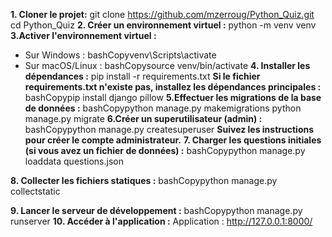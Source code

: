 
**1. Cloner le projet:** 
  git clone https://github.com/mzerroug/Python_Quiz.git
  cd Python_Quiz
**2. Créer un environnement virtuel :**
  python -m venv venv
**3.Activer l'environnement virtuel :**
 - Sur Windows :
    bashCopyvenv\Scripts\activate
 - Sur macOS/Linux :
    bashCopysource venv/bin/activate
  **4. Installer les dépendances :**
   pip install -r requirements.txt
   **Si le fichier requirements.txt n'existe pas, installez les dépendances principales :**
    bashCopypip install django pillow
**5.Effectuer les migrations de la base de données :**
    bashCopypython manage.py makemigrations
    python manage.py migrate
**6.Créer un superutilisateur (admin) :**
    bashCopypython manage.py createsuperuser
**Suivez les instructions pour créer le compte administrateur.**
**7. Charger les questions initiales (si vous avez un fichier de données) :**
    bashCopypython manage.py loaddata questions.json

**8. Collecter les fichiers statiques :**
    bashCopypython manage.py collectstatic

**9. Lancer le serveur de développement :**
    bashCopypython manage.py runserver
**10. Accéder à l'application :**
  Application : http://127.0.0.1:8000/    
